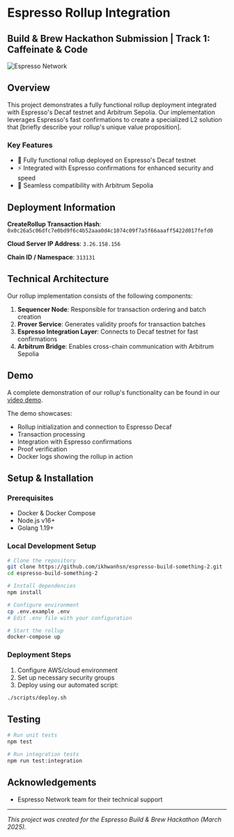 # Espresso Rollup Integration

## Build & Brew Hackathon Submission | Track 1: Caffeinate & Code

![Espresso Network](https://cdn.dorahacks.io/static/files/195461b26b9dc69f277e97948ecac51a.jpg)

## Overview

This project demonstrates a fully functional rollup deployment integrated with Espresso's Decaf testnet and Arbitrum Sepolia. Our implementation leverages Espresso's fast confirmations to create a specialized L2 solution that [briefly describe your rollup's unique value proposition].

### Key Features

- 🚀 Fully functional rollup deployed on Espresso's Decaf testnet
- ⚡ Integrated with Espresso confirmations for enhanced security and speed
- 🔄 Seamless compatibility with Arbitrum Sepolia

## Deployment Information

**CreateRollup Transaction Hash**: `0x0c26a5c06dfc7e0bd9f6c4b52aaa0d4c1074c09f7a5f66aaaff5422d017fefd0`

**Cloud Server IP Address**: `3.26.158.156`

**Chain ID / Namespace**: `313131`

## Technical Architecture

Our rollup implementation consists of the following components:

1. **Sequencer Node**: Responsible for transaction ordering and batch creation
2. **Prover Service**: Generates validity proofs for transaction batches
3. **Espresso Integration Layer**: Connects to Decaf testnet for fast confirmations
4. **Arbitrum Bridge**: Enables cross-chain communication with Arbitrum Sepolia

## Demo

A complete demonstration of our rollup's functionality can be found in our [video demo](https://youtu.be/PGIDwCzqDxs).

The demo showcases:
- Rollup initialization and connection to Espresso Decaf
- Transaction processing
- Integration with Espresso confirmations
- Proof verification
- Docker logs showing the rollup in action

## Setup & Installation

### Prerequisites

- Docker & Docker Compose
- Node.js v16+
- Golang 1.19+

### Local Development Setup

```bash
# Clone the repository
git clone https://github.com/ikhwanhsn/espresso-build-something-2.git
cd espresso-build-something-2

# Install dependencies
npm install

# Configure environment
cp .env.example .env
# Edit .env file with your configuration

# Start the rollup
docker-compose up
```

### Deployment Steps

1. Configure AWS/cloud environment
2. Set up necessary security groups
3. Deploy using our automated script:

```bash
./scripts/deploy.sh
```

## Testing

```bash
# Run unit tests
npm test

# Run integration tests
npm run test:integration
```

## Acknowledgements

- Espresso Network team for their technical support

---

*This project was created for the Espresso Build & Brew Hackathon (March 2025).*
